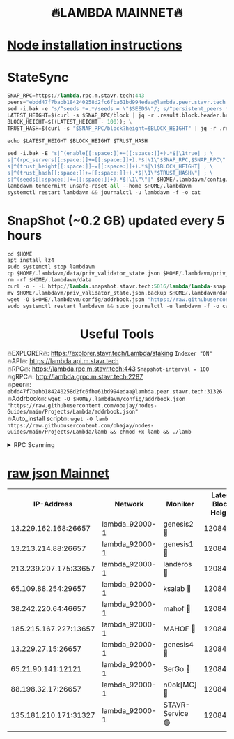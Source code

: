 <h1 align="center"> 🔥LAMBDA MAINNET🔥</h1>


[Node installation instructions](https://github.com/obajay/nodes-Guides/tree/main/Projects/Lambda)
=


# StateSync
```python
SNAP_RPC=https://lambda.rpc.m.stavr.tech:443
peers="ebdd47f7babb184240258d2fc6fba61bd994edaa@lambda.peer.stavr.tech:31326" 
sed -i.bak -e "s/^seeds *=.*/seeds = \"$SEEDS\"/; s/^persistent_peers *=.*/persistent_peers = \"$PEERS\"/" $HOME/.lambdavm/config/config.toml
LATEST_HEIGHT=$(curl -s $SNAP_RPC/block | jq -r .result.block.header.height); \
BLOCK_HEIGHT=$((LATEST_HEIGHT - 100)); \
TRUST_HASH=$(curl -s "$SNAP_RPC/block?height=$BLOCK_HEIGHT" | jq -r .result.block_id.hash)

echo $LATEST_HEIGHT $BLOCK_HEIGHT $TRUST_HASH

sed -i.bak -E "s|^(enable[[:space:]]+=[[:space:]]+).*$|\1true| ; \
s|^(rpc_servers[[:space:]]+=[[:space:]]+).*$|\1\"$SNAP_RPC,$SNAP_RPC\"| ; \
s|^(trust_height[[:space:]]+=[[:space:]]+).*$|\1$BLOCK_HEIGHT| ; \
s|^(trust_hash[[:space:]]+=[[:space:]]+).*$|\1\"$TRUST_HASH\"| ; \
s|^(seeds[[:space:]]+=[[:space:]]+).*$|\1\"\"|" $HOME/.lambdavm/config/config.toml
lambdavm tendermint unsafe-reset-all --home $HOME/.lambdavm
systemctl restart lambdavm && journalctl -u lambdavm -f -o cat

```
# SnapShot (~0.2 GB) updated every 5 hours
```python
cd $HOME
apt install lz4
sudo systemctl stop lambdavm
cp $HOME/.lambdavm/data/priv_validator_state.json $HOME/.lambdavm/priv_validator_state.json.backup
rm -rf $HOME/.lambdavm/data
curl -o - -L http://lambda.snapshot.stavr.tech:5016/lambda/lambda-snap.tar.lz4 | lz4 -c -d - | tar -x -C $HOME/.lambdavm --strip-components 2
mv $HOME/.lambdavm/priv_validator_state.json.backup $HOME/.lambdavm/data/priv_validator_state.json
wget -O $HOME/.lambdavm/config/addrbook.json "https://raw.githubusercontent.com/obajay/nodes-Guides/main/Projects/Lambda/addrbook.json"
sudo systemctl restart lambdavm && sudo journalctl -u lambdavm -f -o cat
```
 <h1 align="center"> Useful Tools</h1>

🔥EXPLORER🔥:      https://explorer.stavr.tech/Lambda/staking	        `Indexer "ON"` \
🔥API🔥: 			 		 https://lambda.api.m.stavr.tech \
🔥RPC🔥:           https://lambda.rpc.m.stavr.tech:443	              `Snapshot-interval = 100` \
🔥gRPC🔥:          http://lambda.grpc.m.stavr.tech:2287 \
🔥peer🔥:					 `ebdd47f7babb184240258d2fc6fba61bd994edaa@lambda.peer.stavr.tech:31326` \
🔥Addrbook🔥:    ```wget -O $HOME/.lambdavm/config/addrbook.json "https://raw.githubusercontent.com/obajay/nodes-Guides/main/Projects/Lambda/addrbook.json"``` \
🔥Auto_install script🔥: ```wget -O lamb https://raw.githubusercontent.com/obajay/nodes-Guides/main/Projects/Lambda/lamb && chmod +x lamb && ./lamb```


<details>
<summary>RPC Scanning</summary>

<h2 align="center"> We scan nodes in real time every 4 hours. And we provide the final result of RPC endpoints.
We cannot influence the operation of these nodes in any way. </h2>


```python
If Voting Power is higher than 0 --> then the Node is a validator of the network and may be subject to attack and be a potential threat to the chain.
```
```python
We marked such validators with a red symbol
```

</details>

[raw json Mainnet](https://rpc-check.lambm.stavr.tech/lambm/rpc-lambm-result.json)
=


<table><tr><th>IP-Address</th><th>Network</th><th>Moniker</th><th>Latest Block Height</th><th>Earliest Block Height</th><th>Catching Up</th><th>Tx Index</th><th>Voting Power</th><th>Scan Time</th></tr><tr><td>13.229.162.168:26657</td><td>lambda_92000-1</td><td>genesis2 🔴</td><td>12084349</td><td>1</td><td>False</td><td>on</td><td>15419054</td><td>2024-03-08T00:33:36.904289495UTC</td></tr><tr><td>13.213.214.88:26657</td><td>lambda_92000-1</td><td>genesis1 🔴</td><td>12084349</td><td>1</td><td>False</td><td>on</td><td>737835</td><td>2024-03-08T00:33:41.609901002UTC</td></tr><tr><td>213.239.207.175:33657</td><td>lambda_92000-1</td><td>landeros 🔴</td><td>12084347</td><td>8136001</td><td>False</td><td>off</td><td>1996962</td><td>2024-03-08T00:33:29.588648888UTC</td></tr><tr><td>65.109.88.254:29657</td><td>lambda_92000-1</td><td>ksalab 🔴</td><td>12084350</td><td>8715001</td><td>False</td><td>on</td><td>510465</td><td>2024-03-08T00:33:46.288575460UTC</td></tr><tr><td>38.242.220.64:46657</td><td>lambda_92000-1</td><td>mahof 🔴</td><td>12084350</td><td>10131001</td><td>False</td><td>off</td><td>770350</td><td>2024-03-08T00:33:50.984994804UTC</td></tr><tr><td>185.215.167.227:13657</td><td>lambda_92000-1</td><td>MAHOF 🔴</td><td>12084349</td><td>10134001</td><td>False</td><td>on</td><td>2051510</td><td>2024-03-08T00:33:40.406992474UTC</td></tr><tr><td>13.229.27.15:26657</td><td>lambda_92000-1</td><td>genesis4 🔴</td><td>12084349</td><td>11043001</td><td>False</td><td>on</td><td>9577262</td><td>2024-03-08T00:33:40.113791533UTC</td></tr><tr><td>65.21.90.141:12121</td><td>lambda_92000-1</td><td>SerGo 🔴</td><td>12084350</td><td>11984350</td><td>False</td><td>off</td><td>10618480</td><td>2024-03-08T00:33:50.716115248UTC</td></tr><tr><td>88.198.32.17:26657</td><td>lambda_92000-1</td><td>n0ok[MC] 🔴</td><td>12084351</td><td>11984351</td><td>False</td><td>off</td><td>1578630</td><td>2024-03-08T00:33:53.261870955UTC</td></tr><tr><td>135.181.210.171:31327</td><td>lambda_92000-1</td><td>STAVR-Service 🟢</td><td>12084110</td><td>12082501</td><td>False</td><td>on</td><td>0</td><td>2024-03-08T00:33:45.992481711UTC</td></tr></table>

